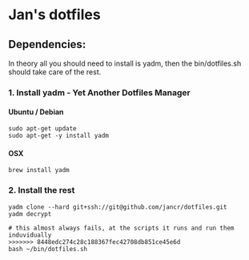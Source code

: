 # Jan's dotfiles


## Dependencies:
In theory all you should need to install is yadm, then the bin/dotfiles.sh
should take care of the rest.

### 1. Install yadm - Yet Another Dotfiles Manager 
#### Ubuntu / Debian
```
sudo apt-get update
sudo apt-get -y install yadm
```
#### OSX
`brew install yadm`

### 2. Install the rest
```
yadm clone --hard git+ssh://git@github.com/jancr/dotfiles.git
yadm decrypt

# this almost always fails, at the scripts it runs and run them induvidually
>>>>>>> 8448edc274c28c188367fec42708db851ce45e6d
bash ~/bin/dotfiles.sh
```
